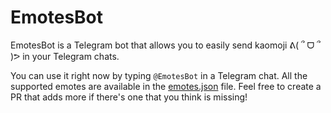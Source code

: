 # EmotesBot
EmotesBot is a Telegram bot that allows you to easily send kaomoji ᕕ( ՞ ᗜ ՞ )ᕗ in your Telegram chats.

You can use it right now by typing `@EmotesBot` in a Telegram chat. All the supported emotes are available in the
[emotes.json](https://github.com/devmattrick/emotesbot/blob/main/emotes/emotes.json) file. Feel free to create a PR that
adds more if there's one that you think is missing!
